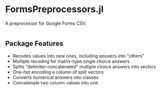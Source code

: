 # FormsPreprocessors.jl

A preprocessor for Google Forms CSV.

```@contents
```

## Package Features

- Recodes values into new ones, including answers into "others"
- Multiple recoding for matrix-type single choice answers
- Splits "delimiter-concatenated" multiple choice answers into vectors
- One-hot encoding a column of split vectors
- Converts numerical answers into classes
- Concatenate two column values into one
